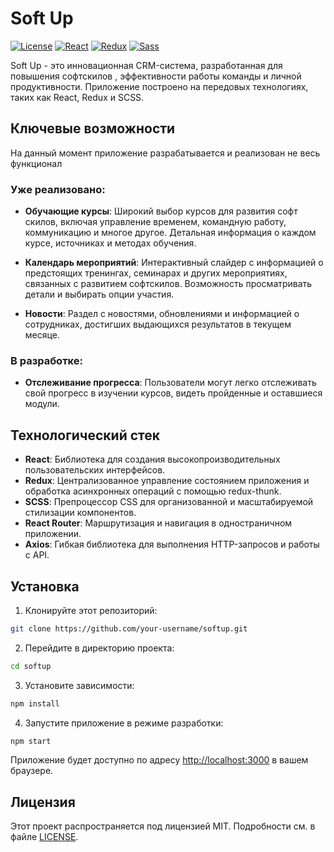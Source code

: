 # Soft Up

[![License](https://img.shields.io/badge/license-MIT-blue.svg)](LICENSE)
[![React](https://img.shields.io/badge/react-%2320232a.svg?style=for-the-badge&logo=react&logoColor=%2361DAFB)](https://reactjs.org/)
[![Redux](https://img.shields.io/badge/redux-%23593d88.svg?style=for-the-badge&logo=redux&logoColor=white)](https://redux.js.org/)
[![Sass](https://img.shields.io/badge/Sass-CC6699?style=for-the-badge&logo=sass&logoColor=white)](https://sass-lang.com/)

Soft Up - это инновационная CRM-система, разработанная для повышения софтскилов , эффективности работы команды и личной продуктивности. Приложение построено на передовых технологиях, таких как React, Redux и SCSS.

## Ключевые возможности

На данный момент приложение разрабатывается и реализован не весь функционал

### Уже реализовано:

- **Обучающие курсы**: Широкий выбор курсов для развития софт скилов, включая управление временем, командную работу, коммуникацию и многое другое. Детальная информация о каждом курсе, источниках и методах обучения.

- **Календарь мероприятий**: Интерактивный слайдер с информацией о предстоящих тренингах, семинарах и других мероприятиях, связанных с развитием софтскилов. Возможность просматривать детали и выбирать опции участия.

- **Новости**: Раздел с новостями, обновлениями и информацией о сотрудниках, достигших выдающихся результатов в текущем месяце.

### В разработке:

- **Отслеживание прогресса**: Пользователи могут легко отслеживать свой прогресс в изучении курсов, видеть пройденные и оставшиеся модули.

## Технологический стек

- **React**: Библиотека для создания высокопроизводительных пользовательских интерфейсов.
- **Redux**: Централизованное управление состоянием приложения и обработка асинхронных операций с помощью redux-thunk.
- **SCSS**: Препроцессор CSS для организованной и масштабируемой стилизации компонентов.
- **React Router**: Маршрутизация и навигация в одностраничном приложении.
- **Axios**: Гибкая библиотека для выполнения HTTP-запросов и работы с API.

## Установка

1. Клонируйте этот репозиторий:

```bash
git clone https://github.com/your-username/softup.git
```

2. Перейдите в директорию проекта:

```bash
cd softup
```

3. Установите зависимости:

```bash
npm install
```

4. Запустите приложение в режиме разработки:

```bash
npm start
```

Приложение будет доступно по адресу [http://localhost:3000](http://localhost:3000) в вашем браузере.

## Лицензия

Этот проект распространяется под лицензией MIT. Подробности см. в файле [LICENSE](LICENSE).
